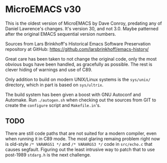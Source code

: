 MicroEMACS v30
==============

This is the oldest version of MicroEMACS by Dave Conroy, predating any
of Daniel Lawrence's changes.  It's version 30, and not 3.0.  Maybe
patterned after the original EMACS sequential version numbers.

Sources from Lars Brinkhoff's Historical Emacs Software Preservation
repository at GitHub: https://github.com/larsbrinkhoff/emacs-history/

Great care has been taken to not change the original code, only the most
obvious bugs have been handled, as gracefully as possible.  The rest is
clever hiding of warnings and use of C89.

Only addition to build on modern UNIX/Linux systems is the `sys/unix/`
directory, which in part is based on `sys/ultrix`.

The build system has been given a boost with GNU Autoconf and Automake.
Run `./autogen.sh` when checking out the sources from GIT to create the
`configure` script and `Makefile.in`'s.


TODO
----

There are still code paths that are not suited for a modern compiler,
even when running it in C89 mode.  The most glaring remaing problem
right now is old-style `/* VARARGS1 */` and `/* VARARGS3 */` code in
`src/echo.c` that causes segfault.  Figuring out the least intrusive
way to patch that to use post-1989 `stdarg.h` is the next challenge.
